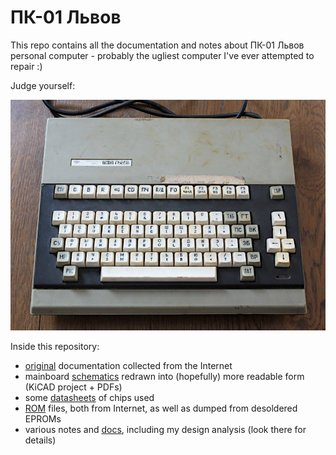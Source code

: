 # ПК-01 Львoв

This repo contains all the documentation and notes about ПК-01 Львoв personal computer - probably the ugliest computer I've ever attempted to repair :)

Judge yourself:

![](img/view.jpg)



Inside this repository:

* [original](orig) documentation collected from the Internet
* mainboard [schematics](sch)  redrawn into (hopefully) more readable form (KiCAD project + PDFs)
* some [datasheets](datasheets) of chips used
* [ROM](rom) files, both from Internet, as well as dumped from desoldered EPROMs
* various notes and [docs](docs), including my design analysis  (look there for details)


